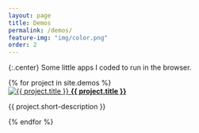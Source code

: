 ```yaml
---
layout: page
title: Demos
permalink: /demos/
feature-img: "img/color.png"
order: 2
---
```


{:.center}
Some little apps I coded to run in the browser.

<div class="work">
  {% for project in site.demos %}
  <div class="project">
    <a class="project-thumb" style="width: 300px;" href="{{ project.url }}">
      <img src="{{ project.thumbnail-path }}" alt="{{ project.title }}"/>
      <strong>{{ project.title }}</strong>
    </a>
    <div class="project-description">
      <p>{{ project.short-description }}</p>
    </div>
  </div>
  {% endfor %}
</div>
